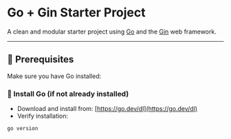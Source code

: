 # Go + Gin Starter Project

A clean and modular starter project using [Go](https://golang.org/) and the [Gin](https://github.com/gin-gonic/gin) web framework.

---

## 🚀 Prerequisites

Make sure you have Go installed:

### 🧰 Install Go (if not already installed)

- Download and install from: [https://go.dev/dl](https://go.dev/dl)
- Verify installation:

```bash
go version
